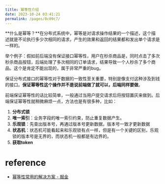```yaml
---
title: 幂等性介绍
date: 2023-10-24 03:41:21
permalink: /pages/8c09c7/
---
```

**什么是幂等？**在分布式系统中，幂等是对请求操作结果的一个描述，这个描述就是不论执行多少次相同的请求，产生的效果和返回的结果都和发出单个请求是一样的。

举个例子：假如前后端没有保证接口幂等性，用户在秒杀商品是，同时点击了多次秒杀商品按钮，后端处理了多次相同的订单请求，结果导致一个人秒杀了多个商品。这个是肯定不能出现的，属于非常严重的bug。

保证分布式接口的幂等性对于数据的一致性至关重要，特别是像支付这种涉及到钱的接口。**保证幂等性这个操作并不是说前端做了就可以，后端同样要做**。

前端保证幂等性的话比较简单，一般通过当用户提交请求后将按钮置灰来做到。后端保证幂等性就稍微麻烦一点，方法也是有很多种，比如：

1. **分布式锁**
2. **唯一索引**：业务字段的唯一索引约束，防止重复数据产生。
3. **乐观锁**：先查出版本号，再通过版本号更新数据，版本号一致才更新数据
4. **状态机**：状态机可能看起来和乐观锁有点一样，但是有一个关键的区别，乐观锁的版本号是无界的，而状态机一般都是有边界的。
5. **获取token**



# reference

- [幂等性常用的解决方案 - 掘金](https://juejin.cn/post/7239619891347423291)



